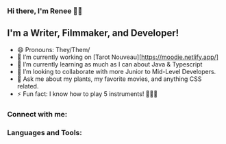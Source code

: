 ### Hi there, I'm Renee 🖖🏾
## I'm a Writer, Filmmaker, and Developer!
- 😄 Pronouns: They/Them/
- 🔭 I’m currently working on [Tarot Nouveau][https://moodie.netlify.app/]
- 🌱 I’m currently learning as much as I can about Java & Typescript
- 👯 I’m looking to collaborate with more Junior to Mid-Level Developers.
- 💬 Ask me about my plants, my favorite movies, and anything CSS related.
- ⚡ Fun fact: I know how to play 5 instruments! 🎸🥁🎻 

### Connect with me: 

### Languages and Tools:

